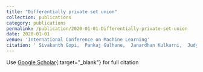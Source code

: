 ```yaml
---
title: "Differentially private set union"
collection: publications
category: publications
permalink: /publication/2020-01-01-Differentially-private-set-union
date: 2020-01-01
venue: 'International Conference on Machine Learning'
citation: ' Sivakanth Gopi,  Pankaj Gulhane,  Janardhan Kulkarni,  Judy Shen,  Milad Shokouhi,  Sergey Yekhanin, &quot;Differentially private set union.&quot; International Conference on Machine Learning, 2020.'
---
```

Use [Google Scholar](https://scholar.google.com/scholar?q=Differentially+private+set+union){:target="_blank"} for full citation